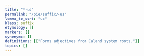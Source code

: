 ```yaml
---
title: "*-us"
permalink: "/pie/suffix/-us"
lemma_to_sort: "us"
klass: suffix
etymology: []
markers: []
synonyms: []
definitions: [["Forms adjectives from Caland system roots."]]
topics: []
---
```

